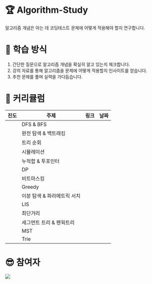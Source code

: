 # 🏆 Algorithm-Study

알고리즘 개념은 아는 데 코딩테스트 문제에 어떻게 적용해야 할지 연구합니다.

# 📏 학습 방식

1. 간단한 질문으로 알고리즘 개념을 확실히 알고 있는지 체크합니다.
2. 강의 자료를 통해 알고리즘을 문제에 어떻게 적용할지 인사이트를 얻습니다.
3. 추천 문제를 풀며 실력을 가다듬습니다.

# 🚩 커리큘럼

|진도|주제|링크|날짜|
|--|------|-------|---|
||DFS & BFS|||
||완전 탐색 & 백트래킹|||
||트리 순회|||
||시뮬레이션|||
||누적합 & 투포인터|||
||DP|||
||비트마스킹|||
||Greedy|||
||이분 탐색 & 파라메트릭 서치|||
||LIS|||
||최단거리|||
||세그먼트 트리 & 펜윅트리|||
||MST|||
||Trie|||

# 😎 참여자

<a href="https://github.com/acisliver/Algorithm-Study/graphs/contributors">
  <img src="https://contrib.rocks/image?repo=acisliver/Algorithm-Study" />
</a>
